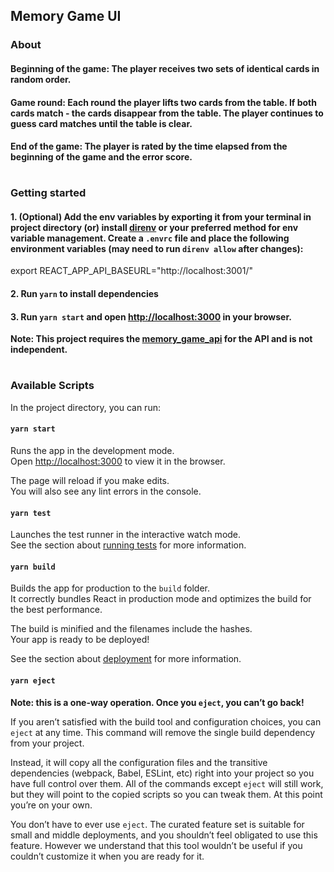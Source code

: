 ## Memory Game UI

### About

#### Beginning of the game: The player receives two sets of identical cards in random order.

#### Game round: Each round the player lifts two cards from the table. If both cards match - the cards disappear from the table. The player continues to guess card matches until the table is clear.

#### End of the game: The player is rated by the time elapsed from the beginning of the game and the error score.

#

### Getting started

#### 1. (Optional) Add the env variables by exporting it from your terminal in project directory (or) install [direnv](https://direnv.net/) or your preferred method for env variable management. Create a `.envrc` file and place the following environment variables (may need to run `direnv allow` after changes):

export REACT_APP_API_BASEURL="http://localhost:3001/"

#### 2. Run `yarn` to install dependencies

#### 3. Run `yarn start` and open [http://localhost:3000](http://localhost:3000) in your browser.

**Note: This project requires the [memory_game_api](https://github.com/sharadShetty/memory_game_api) for the API and is not independent.**

#

### Available Scripts

In the project directory, you can run:

#### `yarn start`

Runs the app in the development mode.\
Open [http://localhost:3000](http://localhost:3000) to view it in the browser.

The page will reload if you make edits.\
You will also see any lint errors in the console.

#### `yarn test`

Launches the test runner in the interactive watch mode.\
See the section about [running tests](https://facebook.github.io/create-react-app/docs/running-tests) for more information.

#### `yarn build`

Builds the app for production to the `build` folder.\
It correctly bundles React in production mode and optimizes the build for the best performance.

The build is minified and the filenames include the hashes.\
Your app is ready to be deployed!

See the section about [deployment](https://facebook.github.io/create-react-app/docs/deployment) for more information.

#### `yarn eject`

**Note: this is a one-way operation. Once you `eject`, you can’t go back!**

If you aren’t satisfied with the build tool and configuration choices, you can `eject` at any time. This command will remove the single build dependency from your project.

Instead, it will copy all the configuration files and the transitive dependencies (webpack, Babel, ESLint, etc) right into your project so you have full control over them. All of the commands except `eject` will still work, but they will point to the copied scripts so you can tweak them. At this point you’re on your own.

You don’t have to ever use `eject`. The curated feature set is suitable for small and middle deployments, and you shouldn’t feel obligated to use this feature. However we understand that this tool wouldn’t be useful if you couldn’t customize it when you are ready for it.
